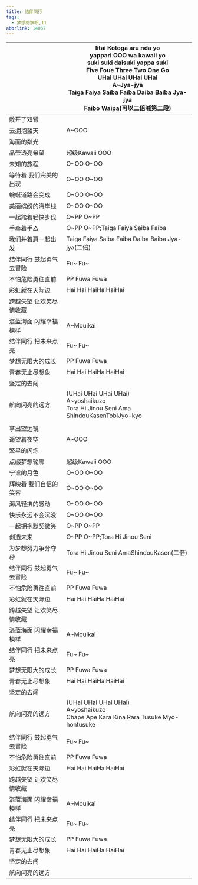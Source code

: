 ```yaml
---
title: 结伴同行
tags:
  - 梦想的旗帜,11
abbrlink: 14067
---
```

|      |Iitai Kotoga aru nda yo<br>yappari OOO wa kawaii yo<br>suki suki daisuki yappa suki<br>Five Foue Three Two One Go<br>UHai UHai UHai UHai<br>A~Jya-jya<br>Taiga Faiya Saiba Faiba Daiba Baiba Jya-jya<br>Faibo Waipa(可以二倍喊第二段)|
|--|--|
|敞开了双臂|      |
|去拥抱蓝天|A~OOO|
|海面的粼光|      |
|晶莹透亮希望|超级Kawaii OOO|
|未知的旅程|O~OO O~OO|
|等待着 我们完美的出现|O~OO O~OO|
|蜿蜒道路会变成|O~OO O~OO|
|美丽缤纷的海岸线|O~OO O~OO|
|一起踏着轻快步伐|O~PP O~PP|
|手牵着手△|O~PP O~PP;Taiga Faiya Saiba Faiba|
|我们并着肩一起出发|Taiga Faiya Saiba Faiba Daiba Baiba Jya-jya(二倍)|
|结伴同行 鼓起勇气去冒险|Fu~ Fu~|
|不怕危险勇往直前|PP Fuwa Fuwa|
|彩虹就在天际边|Hai Hai HaiHaiHaiHai|
|跨越失望 让欢笑尽情收藏|      |
|湛蓝海面 闪耀幸福模样|A~Mouikai|
|结伴同行 把未来点亮|Fu~ Fu~|
|梦想无限大的成长|PP Fuwa Fuwa|
|青春无止尽想象|Hai Hai HaiHaiHaiHai|
|坚定的去闯|      |
|航向闪亮的远方|(UHai UHai UHai UHai)<br>A~yoshaikuzo<br>Tora Hi Jinou Seni Ama ShindouKasenTobiJyo-kyo|
|      |      |
|拿出望远镜|      |
|遥望着夜空|A~OOO|
|繁星的闪烁|      |
|点缀梦想轮廓|超级Kawaii OOO|
|宁谧的月色|O~OO O~OO|
|辉映着 我们自信的笑容|O~OO O~OO|
|海风轻拂的感动|O~OO O~OO|
|快乐永远不会沉没|O~OO O~OO|
|一起拥抱默契微笑|O~PP O~PP|
|创造未来|O~PP O~PP;Tora Hi Jinou Seni|
|为梦想努力争分夺秒|Tora Hi Jinou Seni AmaShindouKasen(二倍)|
|结伴同行 鼓起勇气去冒险|Fu~ Fu~|
|不怕危险勇往直前|PP Fuwa Fuwa|
|彩虹就在天际边|Hai Hai HaiHaiHaiHai|
|跨越失望 让欢笑尽情收藏|      |
|湛蓝海面 闪耀幸福模样|A~Mouikai|
|结伴同行 把未来点亮|Fu~ Fu~|
|梦想无限大的成长|PP Fuwa Fuwa|
|青春无止尽想象|Hai Hai HaiHaiHaiHai|
|坚定的去闯|      |
|航向闪亮的远方|(UHai UHai UHai UHai)<br>A~yoshaikuzo<br>Chape Ape Kara Kina Rara Tusuke Myo-hontusuke|
|      |      |
|结伴同行 鼓起勇气去冒险|Fu~ Fu~|
|不怕危险勇往直前|PP Fuwa Fuwa|
|彩虹就在天际边|Hai Hai HaiHaiHaiHai|
|跨越失望 让欢笑尽情收藏|      |
|湛蓝海面 闪耀幸福模样|A~Mouikai|
|结伴同行 把未来点亮|Fu~ Fu~|
|梦想无限大的成长|PP Fuwa Fuwa|
|青春无止尽想象|Hai Hai HaiHaiHaiHai|
|坚定的去闯|      |
|航向闪亮的远方|      |